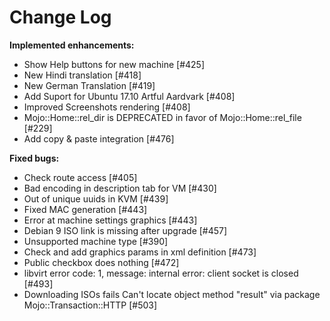 # Change Log


**Implemented enhancements:**

- Show Help buttons for new machine [\#425]
- New Hindi translation [\#418]
- New German Translation [\#419]
- Add Suport for Ubuntu 17.10 Artful Aardvark [\#408]
- Improved Screenshots rendering [\#408]
- Mojo::Home::rel_dir is DEPRECATED in favor of Mojo::Home::rel_file [\#229]
- Add copy & paste integration [\#476]

**Fixed bugs:**

- Check route access [\#405]
- Bad encoding in description tab for VM [\#430]
- Out of unique uuids in KVM [\#439]
- Fixed MAC generation [\#443]
- Error at machine settings graphics [\#443]
- Debian 9 ISO link is missing after upgrade [\#457]
- Unsupported machine type [\#390]
- Check and add graphics params in xml definition [\#473]
- Public checkbox does nothing [\#472]
- libvirt error code: 1, message: internal error: client socket is closed [\#493]
- Downloading ISOs fails Can't locate object method "result" via package Mojo::Transaction::HTTP [\#503]
